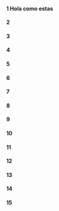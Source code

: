 #### 1 Hola como estas
#### 2
#### 3
#### 4
#### 5
#### 6
#### 7
#### 8
#### 9
#### 10
#### 11
#### 12
#### 13
#### 14
#### 15
